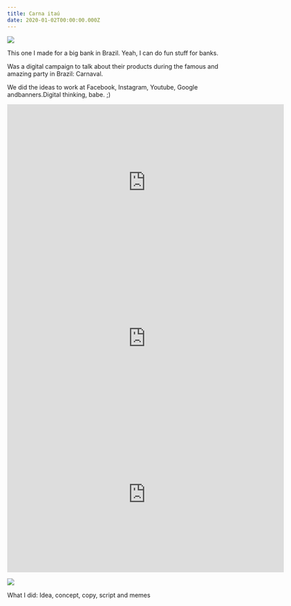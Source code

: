```yaml
---
title: Carna itaú
date: 2020-01-02T00:00:00.000Z
---
```

<div class="post-container">

  <div class="img-idea">

![](https://ucarecdn.com/2e7a7170-4766-4c81-aaf1-afbc779049b4/)

  </div>

  <div class="text-idea">
This one I made for a big bank in Brazil. Yeah, I can do fun stuff for banks.

Was a digital campaign to talk about their products during the famous and amazing party in Brazil: Carnaval.

We did the ideas to work at Facebook, Instagram, Youtube, Google andbanners.Digital thinking, babe. ;)

  </div>
</div>

<div class="img-row iframe-row">

<iframe src="https://player.vimeo.com/video/423758645?title=0&byline=0&portrait=0" width="640" height="360" frameborder="0" allow="autoplay; fullscreen" allowfullscreen></iframe>

<iframe src="https://player.vimeo.com/video/423757464?title=0&byline=0&portrait=0" width="640" height="360" frameborder="0" allow="autoplay; fullscreen" allowfullscreen></iframe>

<iframe src="https://player.vimeo.com/video/423756433?title=0&byline=0&portrait=0" width="640" height="360" frameborder="0" allow="autoplay; fullscreen" allowfullscreen></iframe>

</div>

![](https://ucarecdn.com/013eb220-9d46-41d0-8296-374153960d1e/)

What I did: Idea, concept, copy, script and memes